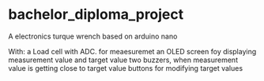 # bachelor_diploma_project

A electronics turque wrench based on arduino nano

With:
a Load cell with ADC. for meaesuremet
an OLED screen foy displaying measurement value and target value
two buzzers, when measurement value is getting close to target value
buttons for modifying target values
